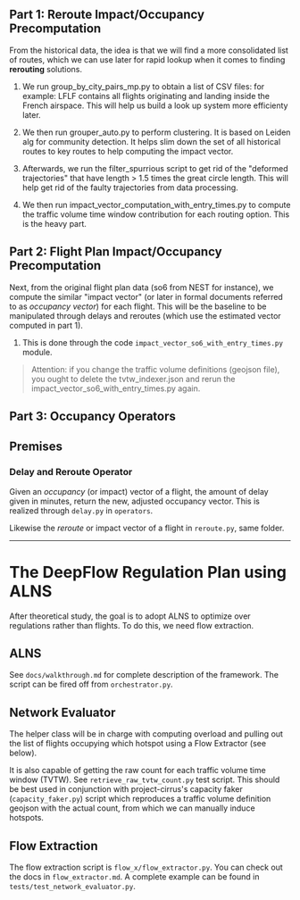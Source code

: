 ## Part 1: Reroute Impact/Occupancy Precomputation

From the historical data, the idea is that we will find a more consolidated list of routes, which we can use later for rapid lookup when it comes to finding **rerouting** solutions.

1. We run group_by_city_pairs_mp.py to obtain a list of CSV files: for example: LFLF contains all flights originating and landing inside the French airspace. This will help us build a look up system more efficienty later.

2. We then run grouper_auto.py to perform clustering. It is based on Leiden alg for community detection. It helps slim down the set of all historical routes to key routes to help computing the impact vector.

3. Afterwards, we run the filter_spurrious script to get rid of the "deformed trajectories" that have length > 1.5 times the great circle length. This will help get rid of the faulty trajectories from data processing.

4. We then run impact_vector_computation_with_entry_times.py to compute the traffic volume time window contribution for each routing option. This is the heavy part.

## Part 2: Flight Plan Impact/Occupancy Precomputation

Next, from the original flight plan data (so6 from NEST for instance), we compute the similar "impact vector" (or later in formal documents referred to as *occupancy vector*) for each flight. This will be the baseline to be manipulated through delays and reroutes (which use the estimated vector computed in part 1).

1. This is done through the code `impact_vector_so6_with_entry_times.py` module.

> Attention: if you change the traffic volume definitions (geojson file), you ought to delete the tvtw_indexer.json and rerun the impact_vector_so6_with_entry_times.py again.

## Part 3: Occupancy Operators

## Premises
### Delay and Reroute Operator

Given an *occupancy* (or impact) vector of a flight, the amount of delay given in minutes, return the new, adjusted occupancy vector. This is realized through `delay.py` in `operators`.

Likewise the *reroute* or impact vector of a flight in `reroute.py`, same folder.

---
# The DeepFlow Regulation Plan using ALNS
After theoretical study, the goal is to adopt ALNS to optimize over regulations rather than flights. To do this, we need flow extraction.

## ALNS
See `docs/walkthrough.md` for complete description of the framework. The script can be fired off from `orchestrator.py`.

## Network Evaluator
The helper class will be in charge with computing overload and pulling out the list of flights occupying which hotspot using a Flow Extractor (see below).

It is also capable of getting the raw count for each traffic volume time window (TVTW). See `retrieve_raw_tvtw_count.py` test script. This should be best used in conjunction with project-cirrus's capacity faker (`capacity_faker.py`) script which reproduces a traffic volume definition geojson with the actual count, from which we can manually induce hotspots.

## Flow Extraction
The flow extraction script is `flow_x/flow_extractor.py`. You can check out the docs in `flow_extractor.md`. A complete example can be found in `tests/test_network_evaluator.py`.

